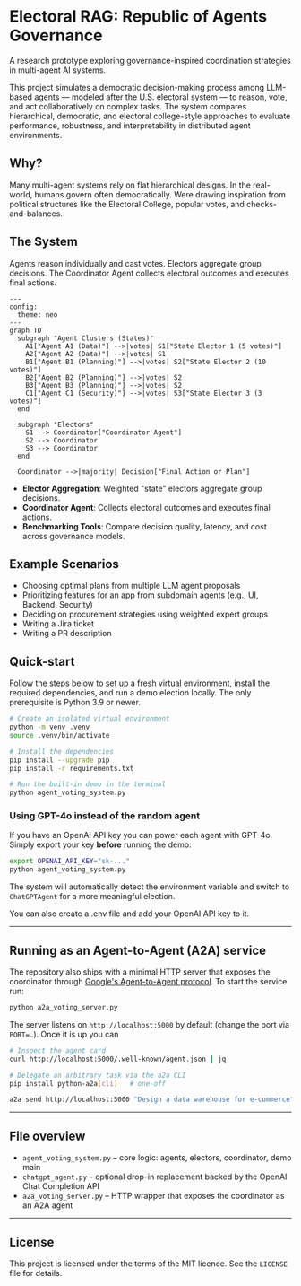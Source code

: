 # Electoral RAG: Republic of Agents Governance

A research prototype exploring governance-inspired coordination strategies in multi-agent AI systems.

This project simulates a democratic decision-making process among LLM-based agents — modeled after the U.S. electoral system — to reason, vote, and act collaboratively on complex tasks. The system compares hierarchical, democratic, and electoral college-style approaches to evaluate performance, robustness, and interpretability in distributed agent environments.

## Why?

Many multi-agent systems rely on flat hierarchical designs. In the real-world, humans govern often democratically. Were drawing inspiration from political structures like the Electoral College, popular votes, and checks-and-balances.

## The System
Agents reason individually and cast votes. Electors aggregate group decisions. The Coordinator Agent collects electoral outcomes and executes final actions.

```mermaid
---
config:
  theme: neo
---
graph TD
  subgraph "Agent Clusters (States)"
    A1["Agent A1 (Data)"] -->|votes| S1["State Elector 1 (5 votes)"]
    A2["Agent A2 (Data)"] -->|votes| S1
    B1["Agent B1 (Planning)"] -->|votes| S2["State Elector 2 (10 votes)"]
    B2["Agent B2 (Planning)"] -->|votes| S2
    B3["Agent B3 (Planning)"] -->|votes| S2
    C1["Agent C1 (Security)"] -->|votes| S3["State Elector 3 (3 votes)"]
  end

  subgraph "Electors"
    S1 --> Coordinator["Coordinator Agent"]
    S2 --> Coordinator
    S3 --> Coordinator
  end

  Coordinator -->|majority| Decision["Final Action or Plan"]
```

- **Elector Aggregation**: Weighted "state" electors aggregate group decisions.
- **Coordinator Agent**: Collects electoral outcomes and executes final actions.
- **Benchmarking Tools**: Compare decision quality, latency, and cost across governance models.

## Example Scenarios

- Choosing optimal plans from multiple LLM agent proposals  
- Prioritizing features for an app from subdomain agents (e.g., UI, Backend, Security)  
- Deciding on procurement strategies using weighted expert groups  
- Writing a Jira ticket
- Writing a PR description

## Quick-start

Follow the steps below to set up a fresh virtual environment, install the required dependencies, and run a demo election locally. The only prerequisite is Python 3.9 or newer.

```bash
# Create an isolated virtual environment
python -m venv .venv
source .venv/bin/activate

# Install the dependencies
pip install --upgrade pip
pip install -r requirements.txt

# Run the built-in demo in the terminal
python agent_voting_system.py
```

### Using GPT-4o instead of the random agent

If you have an OpenAI API key you can power each agent with GPT-4o. Simply export your key **before** running the demo:

```bash
export OPENAI_API_KEY="sk-..."
python agent_voting_system.py
```

The system will automatically detect the environment variable and switch to `ChatGPTAgent` for a more meaningful election.

You can also create a .env file and add your OpenAI API key to it.

---

## Running as an Agent-to-Agent (A2A) service

The repository also ships with a minimal HTTP server that exposes the coordinator through [Google's Agent-to-Agent protocol](https://github.com/a2aproject/a2a-python). To start the service run:

```bash
python a2a_voting_server.py
```

The server listens on `http://localhost:5000` by default (change the port via `PORT=…`). Once it is up you can

```bash
# Inspect the agent card              
curl http://localhost:5000/.well-known/agent.json | jq

# Delegate an arbitrary task via the a2a CLI
pip install python-a2a[cli]   # one-off

a2a send http://localhost:5000 "Design a data warehouse for e-commerce"
```

---

## File overview

- `agent_voting_system.py` – core logic: agents, electors, coordinator, demo main
- `chatgpt_agent.py` – optional drop-in replacement backed by the OpenAI Chat Completion API
- `a2a_voting_server.py` – HTTP wrapper that exposes the coordinator as an A2A agent

---

## License

This project is licensed under the terms of the MIT licence. See the `LICENSE` file for details.
